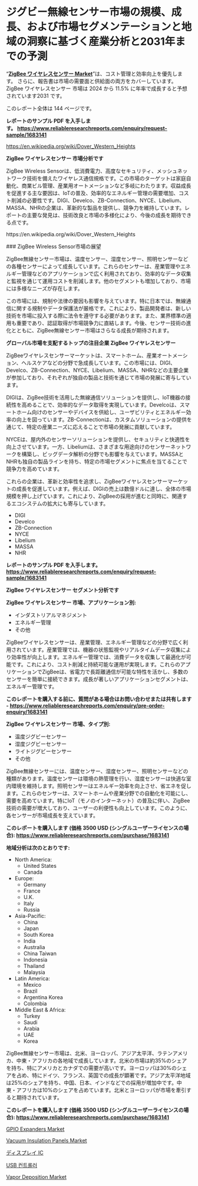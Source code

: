 <p><h1>ジグビー無線センサー市場の規模、成長、および市場セグメンテーションと地域の洞察に基づく産業分析と2031年までの予測</h1></p><p>&ldquo;<strong><a href="https://www.reliableresearchreports.com/zigbee-wireless-sensor-r1683141">ZigBee ワイヤレスセンサー Market</a></strong>&rdquo;は、コスト管理と効率向上を優先します。 さらに、報告書は市場の需要面と供給面の両方をカバーしています。 ZigBee ワイヤレスセンサー 市場は 2024 から 11.5% に年率で成長すると予想されています2031 です。</p>
<p>このレポート全体は 144 ページです。</p>
<p><strong>レポートのサンプル PDF を入手します。&nbsp;<a href="https://www.reliableresearchreports.com/enquiry/request-sample/1683141">https://www.reliableresearchreports.com/enquiry/request-sample/1683141</a></strong></p>
<p><a href="https://en.wikipedia.org/wiki/Dover_Western_Heights">https://en.wikipedia.org/wiki/Dover_Western_Heights</a></p>
<p><strong>ZigBee ワイヤレスセンサー 市場分析です</strong></p>
<p><p>ZigBee Wireless Sensorは、低消費電力、高度なセキュリティ、メッシュネットワーク技術を備えたワイヤレス通信規格です。この市場のターゲットは家庭自動化、商業ビル管理、産業用オートメーションなど多岐にわたります。収益成長を促進する主な要因は、IoTの普及、効率的なエネルギー管理の需要増加、コスト削減の必要性です。DIGI、Develco、ZB-Connection、NYCE、Libelium、MASSA、NHRの企業は、革新的な製品を提供し、競争力を維持しています。レポートの主要な発見は、技術改良と市場の多様化により、今後の成長を期待できる点です。</p></p>
<p>https://en.wikipedia.org/wiki/Dover_Western_Heights</p>
<p><p>### ZigBee Wireless Sensor市場の展望</p><p>ZigBee無線センサー市場は、温度センサー、湿度センサー、照明センサーなどの各種センサーによって成長しています。これらのセンサーは、産業管理やエネルギー管理などのアプリケーションで広く利用されており、効率的なデータ収集と監視を通じて運用コストを削減します。他のセグメントも増加しており、市場には多様なニーズが存在します。</p><p>この市場には、規制や法律の要因も影響を与えています。特に日本では、無線通信に関する規制やデータ保護法が厳格です。これにより、製品開発者は、新しい技術を市場に投入する際に法令を遵守する必要があります。また、業界標準の適用も重要であり、認証取得が市場競争力に直結します。今後、センサー技術の進化とともに、ZigBee無線センサー市場はさらなる成長が期待されます。</p></p>
<p><strong>グローバル市場を支配するトップの注目企業 ZigBee ワイヤレスセンサー</strong></p>
<p><p>ZigBeeワイヤレスセンサーマーケットは、スマートホーム、産業オートメーション、ヘルスケアなどの分野で急成長しています。この市場には、DIGI、Develco、ZB-Connection、NYCE、Libelium、MASSA、NHRなどの主要企業が参加しており、それぞれが独自の製品と技術を通じて市場の発展に寄与しています。</p><p>DIGIは、ZigBee技術を活用した無線通信ソリューションを提供し、IoT機器の接続性を高めることで、効率的なデータ取得を実現しています。Develcoは、スマートホーム向けのセンサーやデバイスを供給し、ユーザビリティとエネルギー効率の向上を図っています。ZB-Connectionは、カスタムソリューションの提供を通じて、特定の産業ニーズに応えることで市場の発展に貢献しています。</p><p>NYCEは、屋内外のセンサーソリューションを提供し、セキュリティと快適性を向上させています。一方、Libeliumは、さまざまな用途向けのセンサーネットワークを構築し、ビッグデータ解析の分野でも影響を与えています。MASSAとNHRも独自の製品ラインを持ち、特定の市場セグメントに焦点を当てることで競争力を高めています。</p><p>これらの企業は、革新と効率性を追求し、ZigBeeワイヤレスセンサーマーケットの成長を促進しています。例えば、DIGIの売上は数億ドルに達し、全体の市場規模を押し上げています。これにより、ZigBeeの採用が進むと同時に、関連するエコシステムの拡大にも寄与しています。</p></p>
<p><ul><li>DIGI</li><li>Develco</li><li>ZB-Connection</li><li>NYCE</li><li>Libelium</li><li>MASSA</li><li>NHR</li></ul></p>
<p><strong>レポートのサンプル PDF を入手します。 <a href="https://www.reliableresearchreports.com/enquiry/request-sample/1683141">https://www.reliableresearchreports.com/enquiry/request-sample/1683141</a></strong></p>
<p><strong>ZigBee ワイヤレスセンサー セグメント分析です</strong></p>
<p><strong>ZigBee ワイヤレスセンサー 市場、アプリケーション別:</strong></p>
<p><ul><li>インダストリアルマネジメント</li><li>エネルギー管理</li><li>その他</li></ul></p>
<p><p>ZigBeeワイヤレスセンサーは、産業管理、エネルギー管理などの分野で広く利用されています。産業管理では、機器の状態監視やリアルタイムデータ収集により効率性が向上します。エネルギー管理では、消費データを収集して最適化が可能です。これにより、コスト削減と持続可能な運用が実現します。これらのアプリケーションでZigBeeは、省電力で長距離通信が可能な特性を活かし、多数のセンサーを簡単に接続できます。成長が著しいアプリケーションセグメントは、エネルギー管理です。</p></p>
<p><strong>このレポートを購入する前に、質問がある場合はお問い合わせまたは共有します - <a href="https://www.reliableresearchreports.com/enquiry/pre-order-enquiry/1683141">https://www.reliableresearchreports.com/enquiry/pre-order-enquiry/1683141</a></strong></p>
<p><strong>ZigBee ワイヤレスセンサー 市場、タイプ別:</strong></p>
<p><ul><li>温度ジグビーセンサー</li><li>湿度ジグビーセンサー</li><li>ライトジグビーセンサー</li><li>その他</li></ul></p>
<p><p>ZigBee無線センサーには、温度センサー、湿度センサー、照明センサーなどの種類があります。温度センサーは環境の熱管理を行い、湿度センサーは快適な室内環境を維持します。照明センサーはエネルギー効率を向上させ、省エネを促します。これらのセンサーは、スマートホームや産業分野での自動化を可能にし、需要を高めています。特にIoT（モノのインターネット）の普及に伴い、ZigBee技術の需要が増大しており、ユーザーの利便性も向上しています。このように、各センサーが市場成長を支えています。</p></p>
<p><strong>このレポートを購入します (価格 3500 USD (シングルユーザーライセンスの場合): <a href="https://www.reliableresearchreports.com/purchase/1683141">https://www.reliableresearchreports.com/purchase/1683141</a></strong></p>
<p><strong>地域分析は次のとおりです:</strong></p>
<p><ul>
    <li>
        North America:
        <ul>
            <li>United States</li>
            <li>Canada</li>
        </ul>
    </li>
    <li>
        Europe:
        <ul>
            <li>Germany</li>
            <li>France</li>
            <li>U.K.</li>
            <li>Italy</li>
            <li>Russia</li>
        </ul>
    </li>
    <li>
        Asia-Pacific:
        <ul>
            <li>China</li>
            <li>Japan</li>
            <li>South Korea</li>
            <li>India</li>
            <li>Australia</li>
            <li>China Taiwan</li>
            <li>Indonesia</li>
            <li>Thailand</li>
            <li>Malaysia</li>
        </ul>
    </li>
    <li>
        Latin America:
        <ul>
            <li>Mexico</li>
            <li>Brazil</li>
            <li>Argentina Korea</li>
            <li>Colombia</li>
        </ul>
    </li>
    <li>
        Middle East & Africa:
        <ul>
            <li>Turkey</li>
            <li>Saudi</li>
            <li>Arabia</li>
            <li>UAE</li>
            <li>Korea</li>
        </ul>
    </li>
    </ul></p>
<p><p>ZigBee無線センサー市場は、北米、ヨーロッパ、アジア太平洋、ラテンアメリカ、中東・アフリカの各地域で成長しています。北米の市場は約35%のシェアを持ち、特にアメリカとカナダでの需要が高いです。ヨーロッパは30%のシェアを占め、特にドイツ、フランス、英国での成長が顕著です。アジア太平洋地域は25%のシェアを持ち、中国、日本、インドなどでの採用が増加中です。中東・アフリカは10%のシェアを占めています。北米とヨーロッパが市場を牽引すると期待されています。</p></p>
<p><strong>このレポートを購入します (価格 3500 USD (シングルユーザーライセンスの場合): <a href="https://www.reliableresearchreports.com/purchase/1683141">https://www.reliableresearchreports.com/purchase/1683141</a></strong></p>
<p><p><a href="https://github.com/SamiaHussain82/Market-Research-Report-List-1/blob/main/gpio-expanders-market.md">GPIO Expanders Market</a></p><p><a href="https://www.linkedin.com/pulse/future-ready-strategic-insights-global-vacuum-insulation-panels-rbjxe?trackingId=8SFu7uHEQPGttjXBo1gXOw%3D%3D">Vacuum Insulation Panels Market</a></p><p><a href="https://github.com/mohamedbakry57/Market-Research-Report-List-6/blob/main/68679733013.md">ディスプレイ IC</a></p><p><a href="https://github.com/laholand/Market-Research-Report-List-6/blob/main/67680362590.md">USB 컨트롤러</a></p><p><a href="https://www.linkedin.com/pulse/vapor-deposition-market-size-growth-trends-statistics-forecasts-fzyue?trackingId=uEKVg0MkTwiJNXhRf0jZcw%3D%3D">Vapor Deposition Market</a></p></p>